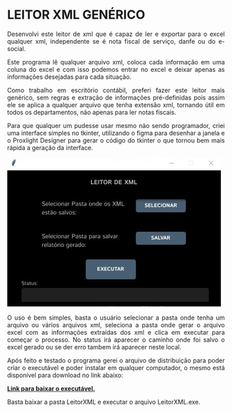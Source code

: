 # LEITOR XML GENÉRICO

<div style="text-align: justify">
  Desenvolvi este leitor de xml que é capaz de ler e exportar para o excel qualquer xml, independente se é nota fiscal de serviço, danfe ou do e-social.

  Este programa lê qualquer arquivo xml, coloca cada informação em uma coluna do excel e com isso podemos entrar no excel e deixar apenas as informações desejadas para cada situação.

  Como trabalho em escritório contábil, preferi fazer este leitor mais genérico, sem regras e extração de informações pré-definidas pois assim ele se aplica a qualquer arquivo que tenha extensão xml, tornando útil em todos os departamentos, não apenas para ler notas fiscais.

  Para que qualquer um pudesse usar mesmo não sendo programador, criei uma interface simples no tkinter, utilizando o figma para desenhar a janela e o Proxlight Designer para gerar o código do tkinter o que tornou bem mais rápida a geração da interface.

  ![Imagem da Interface](img/window.jpg)

  O uso é bem simples, basta o usuário selecionar a pasta onde tenha um arquivo ou vários arquivos xml, seleciona a pasta onde gerar o arquivo excel com as informações extraídas dos xml e clica em executar para começar o processo. No status irá aparecer o caminho onde foi salvo o excel gerado ou se der erro tambem irá aparecer neste local.

  Após feito e testado o programa gerei o arquivo de distribuição para poder criar o executável e poder instalar em qualquer computador, o mesmo está disponível para download no link abaixo:
  <strong>

  [Link para baixar o executável.](https://github.com/CatiusciScheffer/Python/blob/main/ler_XML/arquivo_Executavel/LeitorXML.rar)
  
  </strong>

  Basta baixar a pasta LeitorXML e executar o arquivo LeitorXML.exe.
</div>
